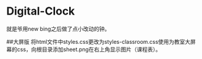 # Digital-Clock
就是爷用new bing之后做了点小改动的钟。

##大屏版
将html文件中styles.css更改为styles-classroom.css使用为教室大屏幕的css，向根目录添加sheet.png在右上角显示图片（课程表）。
